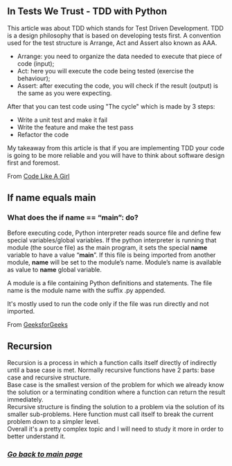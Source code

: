 
## In Tests We Trust - TDD with Python

This article was about TDD which stands for Test Driven Development. TDD is a design philosophy that is based on developing tests first.
A convention used for the test structure is Arrange, Act and Assert also known as AAA.  
* Arrange: you need to organize the data needed to execute that piece of code (input);  
* Act: here you will execute the code being tested (exercise the behaviour);  
* Assert: after executing the code, you will check if the result (output) is the same as you were expecting.

After that you can test code using "The cycle" which is made by 3 steps:

* Write a unit test and make it fail 
* Write the feature and make the test pass
* Refactor the code 

My takeaway from this article is that if you are implementing TDD your code is going to be more reliable and you will have to think about software design first and foremost.

From [Code Like A Girl](https://code.likeagirl.io/in-tests-we-trust-tdd-with-python-af69f47e6932)

## If name equals main

### What does the if __name__ == “__main__”: do?

Before executing code, Python interpreter reads source file and define few special variables/global variables. 
If the python interpreter is running that module (the source file) as the main program, it sets the special __name__ variable to have a value “__main__”. If this file is being imported from another module, __name__ will be set to the module’s name. Module’s name is available as value to __name__ global variable. 

A module is a file containing Python definitions and statements. The file name is the module name with the suffix .py appended.

It's mostly used to run the code only if the file was run directly and not imported.

From [GeeksforGeeks](https://www.geeksforgeeks.org/what-does-the-if-__name__-__main__-do/)

## Recursion

Recursion is a process in which a function calls itself directly of indirectly until a base case is met.
Normally recursive functions have 2 parts: base case and recursive structure.  
Base case is the smallest version of the problem for which we already know the solution or a terminating condition where a function can return the result immediately.  
Recursive structure is finding the solution to a problem via the solution of its smaller sub-problems. Here function must call itself to break the current problem down to a simpler level.  
Overall it's a pretty complex topic and I will need to study it more in order to better understand it.
### [_Go back to main page_](README.md)
